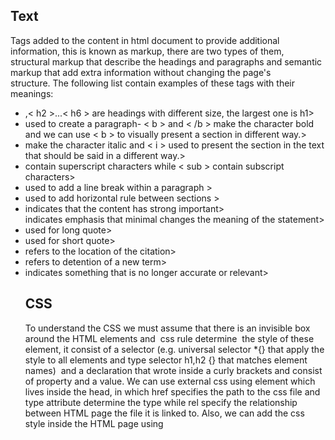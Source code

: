 <h2> Text </h2>
<p>Tags added to the content in html document to provide additional information, this is known as markup, there are two types of them, structural markup that describe the headings and paragraphs and semantic markup that add extra information without changing the page's structure. The following list contain examples of these tags with their meanings:
<ul>
<li < h1 >,< h2 >...< h6 > are headings with different size, the largest one is h1></li>
<li <p> used to create a paragraph- < b > and < /b > make the character bold and we can use < b > to visually present a section in different way.></li>
<li <i> </ i > make the character italic and < i > used to present the section in the text that should be said in a different way.></li> 
<li <sup> contain superscript characters while < sub > contain subscript characters></li>
<li < br/> used to add a line break within a paragraph ></li>
<li <hr/> used to add horizontal rule between sections ></li>
<li <strong> indicates that the content has strong important></li>
<li <em> indicates emphasis that minimal changes the meaning of the statement></li>
<li <blockquote> used for long quote></li>
<li <q> used for short quote></li> 
<li <cite> refers to the location of the citation></li>
<li <dfn> refers to detention of a new term></li>
<li <s> indicates something that is no longer accurate or relevant></li>
<h2> CSS </h2></p>
<p> To understand the CSS we must assume that there is an invisible box around the HTML elements and  css rule determine  the style of these element, it consist of a selector (e.g. universal selector *{} that apply the style to all elements and type selector h1,h2 {} that matches element names)  and a declaration that wrote inside a curly brackets and consist of property and a value. We can use external css using <link> element which lives inside the head, in which href specifies the path to the css file and type attribute determine the type while rel specify the relationship between HTML page the file it is linked to. Also, we can add the css style inside the HTML page using <style> that lives inside the head.Writing css rules in a separate sheet had many advantages because there is no need to repeat the same code more than one time, we can change one css file to update all pages.</p>
<h2> Javascript </h2>

<p> JavascriptA script store the bits of information inside variables, we can change these information, declare the variable means creating it and giving it a name using a var as a keyword, after that we assign a value for that variable. We can store any type of information inside the variable which might be numeric ( any number ) or string ( any character inside ") or boolean which might be true or false.  The name of the variable must start with a letter and it can contain letters or numbers or dollar sign, it cannot be keywords and its case sensitive, it must indicate the kind of the information, if it consist of more than one word every word after the first one should start with capital letter. Arrays variables stores a list of values, we can access the values inside it only if they are a numbered list that start from 0. Expression result in a single value and rely on operators that might be mathematical, arithmetic or string.Decision consist of expression which is evaluated and give a value, on the other had a conditional statement which says what to do in a given  situation. We can evaluate a situation by comparing one value in the script to what we expect to be, the result will true or false, the operators include == equal to, != not equal to, === strict equal to, === strict not equal to, > greater than, < less than.Logical operators used to compare several comparison operators ( e.g. && AND, || OR, ! NOT). If statement evaluate a condition if it is true the code block executed, if .. else statement the first code executed while if it is false the second code block executed. Type coercion means the Javascript able to convert data type behind the scene to complete an operation. Loops check the condition and it runs the code as long the result is true (e.g. For, While, Do while), For loop use a counter that could be initialization, condition or update, switch statement compare a value to a predictive one, it can suggest default option of it doesn't  match.</p>